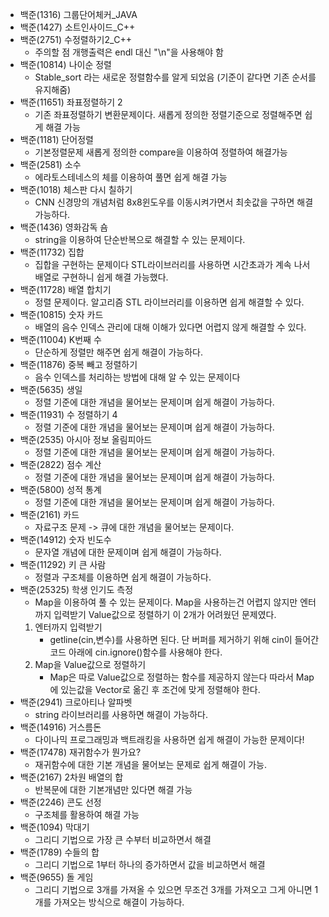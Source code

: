 - 백준(1316) 그룹단어체커\_JAVA
- 백준(1427) 소트인사이드\_C++
- 백준(2751) 수정렬하기2_C++
  - 주의할 점 개행출력은 endl 대신 "\n"을 사용해야 함
- 백준(10814) 나이순 정렬
  - Stable_sort 라는 새로운 정렬함수를 알게 되었음 (기준이 같다면 기존 순서를 유지해줌)
- 백준(11651) 좌표정렬하기 2
  - 기존 좌표정렬하기 변환문제이다. 새롭게 정의한 정렬기준으로 정렬해주면 쉽게 해결 가능
- 백준(1181) 단어정렬
  - 기본정렬문제 새롭게 정의한 compare을 이용하여 정렬하여 해결가능
- 백준(2581) 소수
  - 에라토스테네스의 체를 이용하여 풀면 쉽게 해결 가능
- 백준(1018) 체스판 다시 칠하기
  - CNN 신경망의 개념처럼 8x8윈도우를 이동시켜가면서 최솟값을 구하면 해결가능하다.
- 백준(1436) 영화감독 숌
  - string을 이용하여 단순반복으로 해결할 수 있는 문제이다.
- 백준(11732) 집합
  - 집합을 구현하는 문제이다 STL라이브러리를 사용하면 시간초과가 계속 나서 배열로 구현하니 쉽게 해결 가능했다.
- 백준(11728) 배열 합치기
  - 정렬 문제이다. 알고리즘 STL 라이브러리를 이용하면 쉽게 해결할 수 있다.
- 백준(10815) 숫자 카드
  - 배열의 음수 인덱스 관리에 대해 이해가 있다면 어렵지 않게 해결할 수 있다.
- 백준(11004) K번째 수
  - 단순하게 정렬만 해주면 쉽게 해결이 가능하다.
- 백준(11876) 중복 빼고 정렬하기
  - 음수 인덱스를 처리하는 방법에 대해 알 수 있는 문제이다 
- 백준(5635) 생일
  - 정렬 기준에 대한 개념을 물어보는 문제이며 쉽게 해결이 가능하다.
- 백준(11931) 수 정렬하기 4
  - 정렬 기준에 대한 개념을 물어보는 문제이며 쉽게 해결이 가능하다.
- 백준(2535) 아시아 정보 올림피아드
  - 정렬 기준에 대한 개념을 물어보는 문제이며 쉽게 해결이 가능하다.
- 백준(2822) 점수 계산
  - 정렬 기준에 대한 개념을 물어보는 문제이며 쉽게 해결이 가능하다. 
- 백준(5800) 성적 통계
  - 정렬 기준에 대한 개념을 물어보는 문제이며 쉽게 해결이 가능하다. 
- 백준(2161) 카드
  - 자료구조 문제 -> 큐에 대한 개념을 물어보는 문제이다.
- 백준(14912) 숫자 빈도수
  - 문자열 개념에 대한 문제이며 쉽게 해결이 가능하다.
- 백준(11292) 키 큰 사람
  - 정렬과 구조체를 이용하면 쉽게 해결이 가능하다.
- 백준(25325) 학생 인기도 측정
  - Map을 이용하여 풀 수 있는 문제이다. 
  Map을 사용하는건 어렵지 않지만 엔터까지 입력받기 Value값으로 정렬하기 이 2개가 어려웠던 문제였다.
  1. 엔터까지 입력받기
      - getline(cin,변수)를 사용하면 된다. 단 버퍼를 제거하기 위해 cin이 들어간 코드 아래에 cin.ignore()함수를 사용해야 한다.
  2. Map을 Value값으로 정렬하기
      - Map은 따로 Value값으로 정렬하는 함수를 제공하지 않는다 따라서 Map에 있는값을 Vector로 옮긴 후 조건에 맞게 정렬해야 한다.
- 백준(2941) 크로아티나 알파벳
  - string 라이브러리를 사용하면 해결이 가능하다.
- 백준(14916) 거스름돈
  - 다이나믹 프로그래밍과 백트래킹을 사용하면 쉽게 해결이 가능한 문제이다!
- 백준(17478) 재귀함수가 뭔가요?
  - 재귀함수에 대한 기본 개념을 물어보는 문제로 쉽게 해결이 가능.
- 백준(2167) 2차원 배열의 합
  - 반복문에 대한 기본개념만 있다면 해결 가능
- 백준(2246) 콘도 선정
  - 구조체를 활용하여 해결 가능
- 백준(1094) 막대기
  - 그리디 기법으로 가장 큰 수부터 비교하면서 해결
- 백준(1789) 수들의 합
  - 그리디 기법으로 1부터 하나의 증가하면서 값을 비교하면서 해결
- 백준(9655) 돌 게임
  - 그리디 기법으로 3개를 가져올 수 있으면 무조건 3개를 가져오고 그게 아니면 1개를 가져오는 방식으로 해결이 가능하다.